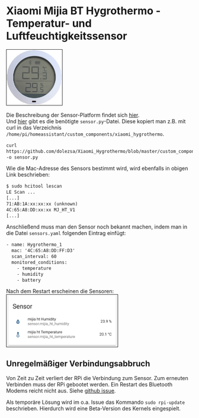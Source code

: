 # Xiaomi Mijia BT Hygrothermo - Temperatur- und Luftfeuchtigkeitssensor

<img src="../images/sensors/xiaomi-mijia-sensor.jpeg" width="150" border="1">  

Die Beschreibung der Sensor-Platform findet sich [hier](https://www.home-assistant.io/components/mitemp_bt/).  
Und [hier](https://github.com/dolezsa/Xiaomi_Hygrothermo) gibt es die benötigte `sensor.py`-Datei. Diese kopiert man z.B. mit curl in das Verzeichnis `/home/pi/homeassistant/custom_components/xiaomi_hygrothermo`.  
```
curl https://github.com/dolezsa/Xiaomi_Hygrothermo/blob/master/custom_components/xiaomi_hygrothermo/sensor.py -o sensor.py
```

Wie die Mac-Adresse des Sensors bestimmt wird, wird ebenfalls in obigen Link beschrieben:
```
$ sudo hcitool lescan
LE Scan ...
[...]
71:AB:1A:xx:xx:xx (unknown)
4C:65:A8:DD:xx:xx MJ_HT_V1
[...]
```

Anschließend muss man den Sensor noch bekannt machen, indem man in die Datei `sensors.yaml` folgenden Eintrag einfügt:
```
- name: Hygrothermo_1
  mac: '4C:65:A8:DD:FF:D3'
  scan_interval: 60
  monitored_conditions:
    - temperature
    - humidity
    - battery
```

Nach dem Restart erscheinen die Sensoren:  
<img src="../images/sensors/xiaomi_mijia_temp_humidity.jpg" width="300" border="1">

## Unregelmäßiger Verbindungsabbruch

Von Zeit zu Zeit verliert der RPi die Verbindung zum Sensor. Zum erneuten Verbinden muss der RPi gebootet werden. Ein Restart des Bluetooth Modems reicht nicht aus. Siehe [github issue](https://github.com/raspberrypi/linux/issues/2832).

Als temporäre Lösung wird im o.a. Issue das Kommando `sudo rpi-update` beschrieben. Hierdurch wird eine Beta-Version des Kernels eingespielt.